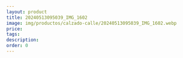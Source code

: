 ```yaml
---
layout: product
title: 20240513095039_IMG_1602
image: img/productos/calzado-calle/20240513095039_IMG_1602.webp
price: 
tags: 
description: 
order: 0
---
```

